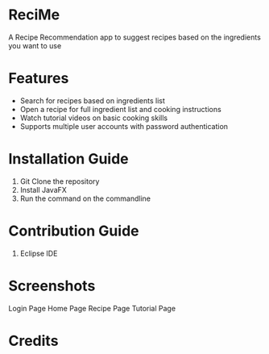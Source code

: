 # ReciMe
A Recipe Recommendation app to suggest recipes based on the ingredients you want to use

# Features
- Search for recipes based on ingredients list
- Open a recipe for full ingredient list and cooking instructions
- Watch tutorial videos on basic cooking skills
- Supports multiple user accounts with password authentication

# Installation Guide
1. Git Clone the repository
2. Install JavaFX
3. Run the command on the commandline

# Contribution Guide
1. Eclipse IDE

# Screenshots
Login Page
Home Page
Recipe Page
Tutorial Page

# Credits